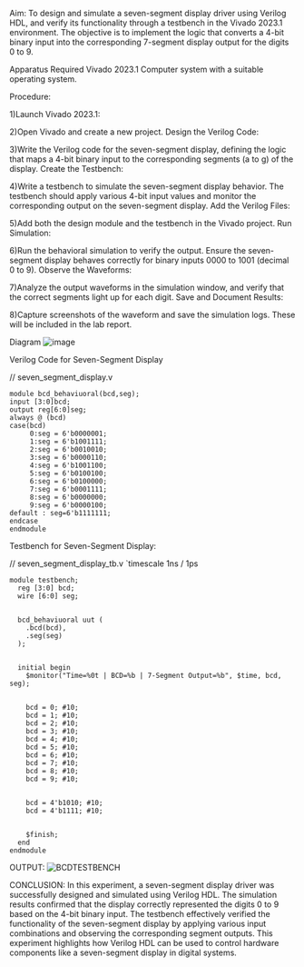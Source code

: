 Aim:
To design and simulate a seven-segment display driver using Verilog HDL, and verify its functionality through a testbench in the Vivado 2023.1 environment. The objective is to implement the logic that converts a 4-bit binary input into the corresponding 7-segment display output for the digits 0 to 9.

Apparatus Required
Vivado 2023.1
Computer system with a suitable operating system.

Procedure:

1)Launch Vivado 2023.1:

2)Open Vivado and create a new project.
Design the Verilog Code:

3)Write the Verilog code for the seven-segment display, defining the logic that maps a 4-bit binary input to the corresponding segments (a to g) of the display.
Create the Testbench:

4)Write a testbench to simulate the seven-segment display behavior. The testbench should apply various 4-bit input values and monitor the corresponding output on the seven-segment display.
Add the Verilog Files:

5)Add both the design module and the testbench in the Vivado project.
Run Simulation:

6)Run the behavioral simulation to verify the output. Ensure the seven-segment display behaves correctly for binary inputs 0000 to 1001 (decimal 0 to 9).
Observe the Waveforms:

7)Analyze the output waveforms in the simulation window, and verify that the correct segments light up for each digit.
Save and Document Results:

8)Capture screenshots of the waveform and save the simulation logs. These will be included in the lab report.

Diagram
![image](https://github.com/user-attachments/assets/d7ecb419-906e-4e3b-9b82-f86ced4f364a)


Verilog Code for Seven-Segment Display

// seven_segment_display.v
```
module bcd_behaviuoral(bcd,seg);
input [3:0]bcd;
output reg[6:0]seg;
always @ (bcd)
case(bcd)
     0:seg = 6'b0000001;
     1:seg = 6'b1001111;
     2:seg = 6'b0010010;
     3:seg = 6'b0000110;
     4:seg = 6'b1001100;
     5:seg = 6'b0100100;
     6:seg = 6'b0100000;
     7:seg = 6'b0001111;
     8:seg = 6'b0000000;
     9:seg = 6'b0000100;
default : seg=6'b1111111;
endcase
endmodule
```
           


Testbench for Seven-Segment Display:

// seven_segment_display_tb.v
`timescale 1ns / 1ps
```
module testbench;
  reg [3:0] bcd;        
  wire [6:0] seg;       

  
  bcd_behaviuoral uut (
    .bcd(bcd), 
    .seg(seg)
  );

  
  initial begin
    $monitor("Time=%0t | BCD=%b | 7-Segment Output=%b", $time, bcd, seg);

    
    bcd = 0; #10;
    bcd = 1; #10;
    bcd = 2; #10;
    bcd = 3; #10;
    bcd = 4; #10;
    bcd = 5; #10;
    bcd = 6; #10;
    bcd = 7; #10;
    bcd = 8; #10;
    bcd = 9; #10;

    
    bcd = 4'b1010; #10; 
    bcd = 4'b1111; #10;

    
    $finish;
  end
endmodule
```
OUTPUT:
![BCDTESTBENCH](https://github.com/user-attachments/assets/ce4dfd70-eb80-4d24-b2b7-fe026c25e5ca)



CONCLUSION:
In this experiment, a seven-segment display driver was successfully designed and simulated using Verilog HDL. The simulation results confirmed that the display correctly represented the digits 0 to 9 based on the 4-bit binary input. The testbench effectively verified the functionality of the seven-segment display by applying various input combinations and observing the corresponding segment outputs. This experiment highlights how Verilog HDL can be used to control hardware components like a seven-segment display in digital systems.
